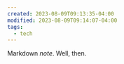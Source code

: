 ```yaml
---
created: 2023-08-09T09:13:35-04:00
modified: 2023-08-09T09:14:07-04:00
tags:
  - tech
---
```


Markdown *note*.
Well, then.
